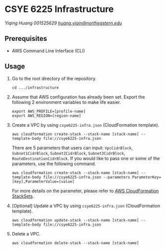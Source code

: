 # CSYE 6225 Infrastructure

*Yiqing Huang 001525629 huang.yiqin@northeastern.edu*

## Prerequisites

- AWS Command Line Interface (CLI)



## Usage

1. Go to the root directory of the repository.

   ```shell
   cd .../infrastructure
   ```

2. Assume that AWS configuration has already been set. Export the following 2 environment variables to make life easier.

   ```shell
   export AWS_PROFILE=[profile-name]
   export AWS_REGION=[region-name]
   ```

3. Create a VPC by using `csye6225-infra.json` (CloudFormation template).

   ```shell
   aws cloudformation create-stack --stack-name [stack-name] --template-body file://csye6225-infra.json
   ```

   There are 5 parameters that users can input: `VpcCidrBlock`, `Subnet1CidrBlock`, `Subnet2CidrBlock`, `Subnet3CidrBlock`, `RouteDestinationCidrBlock`. If you would like to pass one or some of the parameters, use the following command.

   ```shell
   aws cloudformation create-stack --stack-name [stack-name] --template-body file://csye6225-infra.json --parameters ParameterKey=[key],ParameterValue=[value]
   ```

   For more details on the parameter, please refer to [AWS CloudFormation StackSets](https://docs.aws.amazon.com/codepipeline/latest/userguide/action-reference-StackSets.html).

4. [Optional] Update a VPC by using `csye6225-infra.json` (CloudFormation template).

   ```shell
   aws cloudformation update-stack --stack-name [stack-name] --template-body file://csye6225-infra.json
   ```

5. Delete a VPC.

   ```shell
   aws cloudformation delete-stack --stack-name [stack-name]
   ```

